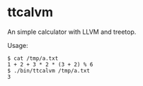 # ttcalvm

An simple calculator with LLVM and treetop.

Usage:

    $ cat /tmp/a.txt
    1 + 2 + 3 * 2 * (3 + 2) % 6
    $ ./bin/ttcalvm /tmp/a.txt
    3
